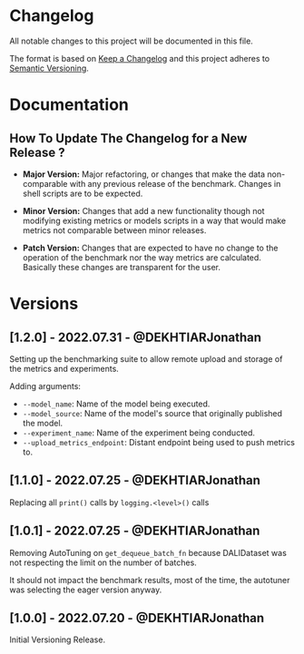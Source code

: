 # Changelog

All notable changes to this project will be documented in this file.

The format is based on [Keep a Changelog](https://keepachangelog.com/)
and this project adheres to [Semantic Versioning](https://semver.org/spec/v2.0.0.html).

<!--

============== Guiding Principles ==============

* Changelogs are for humans, not machines.
* There should be an entry for every single version.
* The same types of changes should be grouped.
* Versions and sections should be linkable.
* The latest version comes first.
* The release date of each version is displayed.
* Mention whether you follow Semantic Versioning.

--------------------------- TEMPLATE -------------------------------------

## [MAJOR.MINOR.PATCH] - YYYY.MM.DD - @UserDoingTheUpdate

Description of the change

-->

# Documentation

##  How To Update The Changelog for a New Release ?

 - **Major Version:** Major refactoring, or changes that make the data
                  non-comparable with any previous release of the benchmark.
                  Changes in shell scripts are to be expected.

 - **Minor Version:** Changes that add a new functionality though not modifying
                  existing metrics or models scripts in a way that would make
                  metrics not comparable between minor releases.

 - **Patch Version:** Changes that are expected to have no change to the
                   operation of the benchmark nor the way metrics are
                   calculated. Basically these changes are transparent for the
                   user.

# Versions

<!-- YOU CAN EDIT FROM HERE -->

## [1.2.0] - 2022.07.31 - @DEKHTIARJonathan

Setting up the benchmarking suite to allow remote upload and storage of the
metrics and experiments.

Adding arguments:
* `--model_name`: Name of the model being executed.
* `--model_source`: Name of the model's source that originally published the model.
* `--experiment_name`: Name of the experiment being conducted.
* `--upload_metrics_endpoint`: Distant endpoint being used to push metrics to.

## [1.1.0] - 2022.07.25 - @DEKHTIARJonathan

Replacing all `print()` calls by `logging.<level>()` calls

## [1.0.1] - 2022.07.25 - @DEKHTIARJonathan

Removing AutoTuning on `get_dequeue_batch_fn` because DALIDataset was not
respecting the limit on the number of batches.

It should not impact the benchmark results, most of the time, the autotuner was
selecting the eager version anyway.

## [1.0.0] - 2022.07.20 - @DEKHTIARJonathan

Initial Versioning Release.
